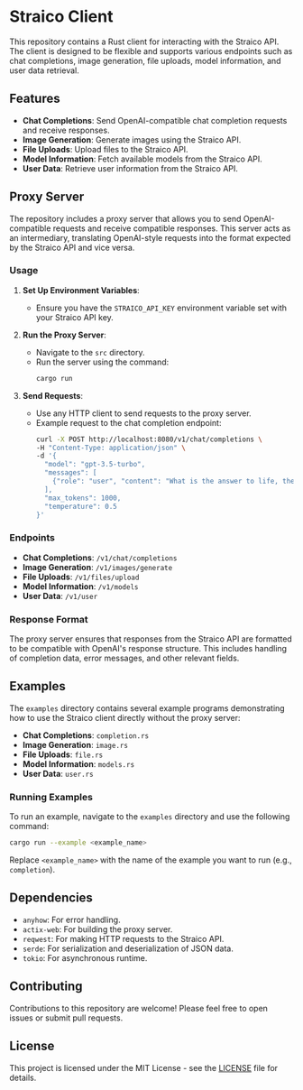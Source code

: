 # Straico Client

This repository contains a Rust client for interacting with the Straico API. The client is designed to be flexible and supports various endpoints such as chat completions, image generation, file uploads, model information, and user data retrieval.

## Features

- **Chat Completions**: Send OpenAI-compatible chat completion requests and receive responses.
- **Image Generation**: Generate images using the Straico API.
- **File Uploads**: Upload files to the Straico API.
- **Model Information**: Fetch available models from the Straico API.
- **User Data**: Retrieve user information from the Straico API.

## Proxy Server

The repository includes a proxy server that allows you to send OpenAI-compatible requests and receive compatible responses. This server acts as an intermediary, translating OpenAI-style requests into the format expected by the Straico API and vice versa.

### Usage

1. **Set Up Environment Variables**:
   - Ensure you have the `STRAICO_API_KEY` environment variable set with your Straico API key.

2. **Run the Proxy Server**:
   - Navigate to the `src` directory.
   - Run the server using the command:
     ```sh
     cargo run
     ```

3. **Send Requests**:
   - Use any HTTP client to send requests to the proxy server.
   - Example request to the chat completion endpoint:
     ```sh
     curl -X POST http://localhost:8080/v1/chat/completions \
     -H "Content-Type: application/json" \
     -d '{
       "model": "gpt-3.5-turbo",
       "messages": [
         {"role": "user", "content": "What is the answer to life, the universe, and everything?"}
       ],
       "max_tokens": 1000,
       "temperature": 0.5
     }'
     ```

### Endpoints

- **Chat Completions**: `/v1/chat/completions`
- **Image Generation**: `/v1/images/generate`
- **File Uploads**: `/v1/files/upload`
- **Model Information**: `/v1/models`
- **User Data**: `/v1/user`

### Response Format

The proxy server ensures that responses from the Straico API are formatted to be compatible with OpenAI's response structure. This includes handling of completion data, error messages, and other relevant fields.

## Examples

The `examples` directory contains several example programs demonstrating how to use the Straico client directly without the proxy server:

- **Chat Completions**: `completion.rs`
- **Image Generation**: `image.rs`
- **File Uploads**: `file.rs`
- **Model Information**: `models.rs`
- **User Data**: `user.rs`

### Running Examples

To run an example, navigate to the `examples` directory and use the following command:

```sh
cargo run --example <example_name>
```

Replace `<example_name>` with the name of the example you want to run (e.g., `completion`).

## Dependencies

- `anyhow`: For error handling.
- `actix-web`: For building the proxy server.
- `reqwest`: For making HTTP requests to the Straico API.
- `serde`: For serialization and deserialization of JSON data.
- `tokio`: For asynchronous runtime.

## Contributing

Contributions to this repository are welcome! Please feel free to open issues or submit pull requests.

## License

This project is licensed under the MIT License - see the [LICENSE](LICENSE) file for details.

